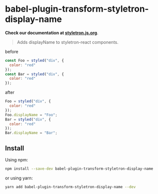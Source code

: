 # babel-plugin-transform-styletron-display-name

**Check our documentation at [styletron.js.org](https://styletron.js.org)**.

> Adds displayName to styletron-react components.

before

```js
const Foo = styled("div", {
  color: "red"
});
const Bar = styled("div", {
  color: "red"
});
```

after

```js
Foo = styled("div", {
  color: "red"
});
Foo.displayName = "Foo";
Bar = styled("div", {
  color: "red"
});
Bar.displayName = "Bar";
```

## Install

Using npm:

```sh
npm install --save-dev babel-plugin-transform-styletron-display-name
```

or using yarn:

```sh
yarn add babel-plugin-transform-styletron-display-name --dev
```
